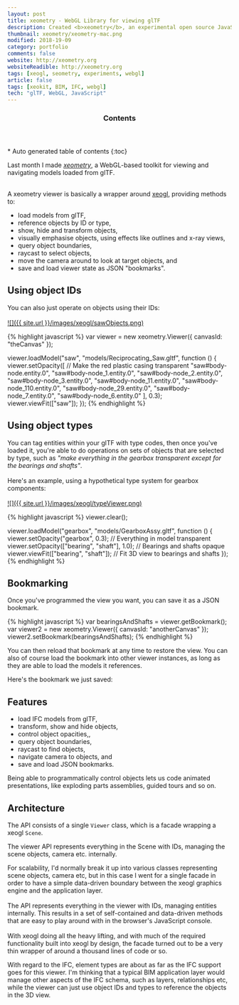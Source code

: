 ```yaml
---
layout: post
title: xeometry - WebGL Library for viewing glTF
description: Created <b>xeometry</b>, an experimental open source JavaScript library for viewing and interacting with 3D glTF models on WebGL.
thumbnail: xeometry/xeometry-mac.png
modified: 2018-19-09
category: portfolio
comments: false
website: http://xeometry.org
websiteReadible: http://xeometry.org
tags: [xeogl, seometry, experiments, webgl]
article: false
tags: [xeokit, BIM, IFC, webgl]
tech: "glTF, WebGL, JavaScript"
---
```



<section id="table-of-contents" class="toc">
  <header>
    <h3>Contents</h3>
  </header>
<div id="drawer" markdown="1">
*  Auto generated table of contents
{:toc}
</div>
</section><!-- /#table-of-contents -->



Last month I made *[xeometry](http://xeolabs.com/xeometry)*, a WebGL-based toolkit for viewing and navigating models
loaded from glTF.

<br>A xeometry viewer is basically a wrapper around [xeogl](http://xeogl.org), providing methods to:

 * load models from glTF,
 * reference objects by ID or type,
 * show, hide and transform objects,
 * visually emphasise objects, using effects like outlines and x-ray views,
 * query object boundaries,
 * raycast to select objects,
 * move the camera around to look at target objects, and
 * save and load viewer state as JSON "bookmarks".

## Using object IDs

You can also just operate on objects using their IDs:<br><br>
[![]({{ site.url }}/images/xeogl/sawObjects.png)](http://xeogl.org/examples/#presentation_annotations_tronTank)

 {% highlight javascript %}
 var viewer = new xeometry.Viewer({ canvasId: "theCanvas" });

 viewer.loadModel("saw", "models/Reciprocating_Saw.gltf", function () {
     viewer.setOpacity([ // Make the red plastic casing transparent
         "saw#body-node.entity.0",
         "saw#body-node_1.entity.0",
         "saw#body-node_2.entity.0",
         "saw#body-node_3.entity.0",
         "saw#body-node_11.entity.0",
         "saw#body-node_110.entity.0",
         "saw#body-node_29.entity.0",
         "saw#body-node_7.entity.0",
         "saw#body-node_6.entity.0"
     ], 0.3);
     viewer.viewFit(["saw"]);
 });
 {% endhighlight %}

## Using object types

You can tag entities within your glTF with type codes, then once you've
loaded it, you're able to do operations on sets of objects that are selected by type, such as *"make everything
in the gearbox transparent except for the bearings and shafts"*.
<br><br>
Here's an example, using a hypothetical type system for gearbox components:<br><br>
[![]({{ site.url }}/images/xeogl/typeViewer.png)](http://xeogl.org/examples/#presentation_annotations_tronTank)


{% highlight javascript %}
 viewer.clear();

 viewer.loadModel("gearbox", "models/GearboxAssy.gltf", function () {
     viewer.setOpacity("gearbox", 0.3); // Everything in model transparent
     viewer.setOpacity(["bearing", "shaft"], 1.0); // Bearings and shafts opaque
     viewer.viewFit(["bearing", "shaft"]); // Fit 3D view to bearings and shafts
 });
{% endhighlight %}

## Bookmarking

Once you've programmed the view you want, you can save it as a JSON bookmark.

 {% highlight javascript %}
 var bearingsAndShafts = viewer.getBookmark();
 var viewer2 = new xeometry.Viewer({ canvasId: "anotherCanvas" });
 viewer2.setBookmark(bearingsAndShafts);
 {% endhighlight %}

You can then reload that bookmark at any time to restore the view. You can also of course load the
bookmark into other viewer instances, as long as they are able to load the models it references.

Here's the bookmark we just saved: []()

## Features

* load IFC models from glTF,
* transform, show and hide objects,
* control object opacities,,
* query object boundaries,
* raycast to find objects,
* navigate camera to objects, and
* save and load JSON bookmarks.

Being able to programmatically control objects lets us code animated presentations, like exploding parts assemblies, guided tours and so on.

## Architecture

The API consists of a single `````Viewer````` class, which is a facade wrapping a xeogl ````Scene````.

The viewer API represents everything in the Scene
with IDs, managing the scene objects, camera etc. internally.

For scalability, I'd normally break it up
into various classes representing scene objects, camera  etc, but in this case I went for a single facade in order to have
 a simple data-driven boundary between the xeogl graphics engine and the application layer.
 <br><br>
The API represents everything in the viewer with IDs, managing entities internally. This results in a set of self-contained
and data-driven methods that are easy to play around with in the browser's JavaScript console.
 <br><br>
 With xeogl doing all the heavy lifting, and with much of the required functionality built into xeogl by
 design, the facade turned out to be a very thin wrapper of around a thousand lines of code or so.

With regard to the IFC, element types are about as far as the IFC support goes for this viewer. I'm thinking that a
typical BIM application layer would manage other aspects of the IFC schema, such as layers, relationships etc, while the
viewer can just use object IDs and types to reference the objects in the 3D view.
